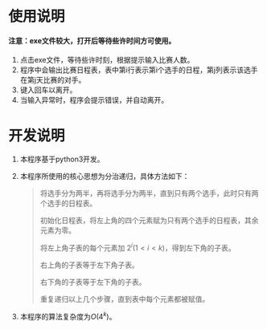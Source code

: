 # 使用说明

#### 注意：exe文件较大，打开后等待些许时间方可使用。

1. 点击exe文件，等待些许时刻，根据提示输入比赛人数。
2. 程序中会输出比赛日程表，表中第i行表示第i个选手的日程，第j列表示该选手在第j天比赛的对手。
3. 键入回车以离开。
5. 当输入异常时，程序会提示错误，并自动离开。



# 开发说明

1. 本程序基于python3开发。

2. 本程序所使用的核心思想为分治递归，具体方法如下：

   >将选手分为两半，再将选手分为两半，直到只有两个选手，此时只有两个选手的日程表。
   >
   >初始化日程表，将左上角的四个元素赋为只有两个选手的日程表，其余元素为零。
   >
   >将左上角子表的每个元素加 $2^i(1<i<k)$，得到左下角的子表。
   >
   >右上角的子表等于左下角子表。
   >
   >右下角的子表等于左下角的子表。
   >
   >重复递归以上几个步骤，直到表中每个元素都被赋值。

3. 本程序的算法复杂度为$O(4^k)$。

